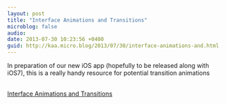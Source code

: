 ```yaml
---
layout: post
title: "Interface Animations and Transitions"
microblog: false
audio: 
date: 2013-07-30 10:23:56 +0400
guid: http://kaa.micro.blog/2013/07/30/interface-animations-and.html
---
```

<p>In preparation of our new iOS app (hopefully to be released along with iOS7), this is a really handy resource for potential transition animations</p><br /><a href='http://www.inpixelitrust.fr/blog/en/interface-animations-and-transitions-where-to-get-inspiration/'>Interface Animations and Transitions</a>
